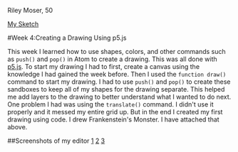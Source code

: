 Riley Moser, 50

[My Sketch](file:///C:/Github/120-work/hw_4/index.html)

#Week 4:Creating a Drawing Using p5.js

  This week I learned how to use shapes, colors, and other commands such as `push()` and `pop()` in Atom to create a drawing. This was all done with [p5.js](https://p5js.org/reference/). To start my drawing I had to first, create a canvas using the knowledge I had gained the week before. Then I used the `function draw()` command to start my drawing. I had to use `push()` and `pop()` to create these sandboxes to keep all of my shapes for the drawing separate. This helped me add layers to the drawing to better understand what I wanted to do next. One problem I had was using the `translate()` command. I didn't use it properly and it messed my entire grid up. But in the end I created my first drawing using code. I drew Frankenstein's Monster. I have attached that above.

  ##Screenshots of my editor
  [1](hw_4_sketch1.JPG)
  [2](hw_4_sketch2.JPG)
  [3](hw_4_sketch3.JPG)
